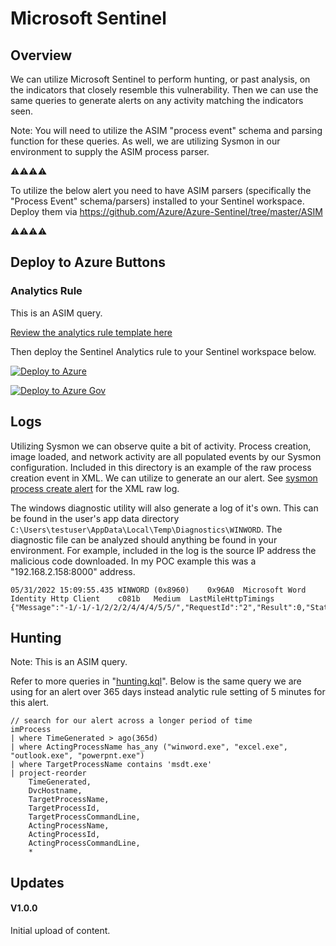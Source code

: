 # Microsoft Sentinel

## Overview

We can utilize Microsoft Sentinel to perform hunting, or past analysis, on the indicators that closely resemble  this vulnerability. Then we can use the same queries to generate alerts on any activity matching the indicators seen.

Note: You will need to utilize the ASIM "process event" schema and parsing function for these queries. As well, we are utilizing Sysmon in our environment to supply the ASIM process parser.

⚠️⚠️⚠️⚠️

To utilize the below alert you need to have ASIM parsers (specifically the "Process Event" schema/parsers) installed to your Sentinel workspace. Deploy them via <https://github.com/Azure/Azure-Sentinel/tree/master/ASIM>

⚠️⚠️⚠️⚠️


## Deploy to Azure Buttons

### Analytics Rule

This is an ASIM query.

[Review the analytics rule template here](/sentinel/sentinel_alert.yaml)

Then deploy the Sentinel Analytics rule to your Sentinel workspace below.

[![Deploy to Azure](https://aka.ms/deploytoazurebutton)](https://portal.azure.com/#create/Microsoft.Template/uri/https%3a%2f%2fraw.githubusercontent.com%2fsentinelblue%2fCVE-2022-30190%2fmain%2fsentinel%2fsentinel_alert.json)

[![Deploy to Azure Gov](https://aka.ms/deploytoazuregovbutton)](https://portal.azure.us/#create/Microsoft.Template/uri/https%3a%2f%2fraw.githubusercontent.com%2fsentinelblue%2fCVE-2022-30190%2fmain%2fsentinel%2fsentinel_alert.json)

## Logs

Utilizing Sysmon we can observe quite a bit of activity. Process creation, image loaded, and network activity are all populated events by our Sysmon configuration. Included in this directory is an example of the raw process creation event in XML. We can utilize to generate an our alert. See [sysmon process create alert](/sentinel/process_create.xml) for the XML raw log.

The windows diagnostic utility will also generate a log of it's own. This can be found in the user's app data directory ```C:\Users\testuser\AppData\Local\Temp\Diagnostics\WINWORD```. The diagnostic file can be analyzed should anything be found in your environment. For example, included in the log is the source IP address the malicious code downloaded. In my POC example this was a "192.168.2.158:8000" address.

```text
05/31/2022 15:09:55.435	WINWORD (0x8960)	0x96A0	Microsoft Word	Identity Http Client	c081b	Medium	LastMileHttpTimings {"Message":"-1/-1/-1/2/2/2/4/4/4/5/5/","RequestId":"2","Result":0,"Status":501,"ServerRequestId":"","MSEdgeRefA":"","ServerPathPrefix":"http://192.168.2.158:8000","IsAsync":false,"Version":1}	
```

## Hunting

Note: This is an ASIM query.

Refer to more queries in "[hunting.kql](/sentinel/example_hunting.kql)". Below is the same query we are using for an alert over 365 days instead analytic rule setting of 5 minutes for this alert.

```kql
// search for our alert across a longer period of time
imProcess
| where TimeGenerated > ago(365d)
| where ActingProcessName has_any ("winword.exe", "excel.exe", "outlook.exe", "powerpnt.exe")
| where TargetProcessName contains 'msdt.exe'
| project-reorder 
    TimeGenerated,
    DvcHostname,
    TargetProcessName,
    TargetProcessId,
    TargetProcessCommandLine,
    ActingProcessName,
    ActingProcessId,
    ActingProcessCommandLine,
    *
```

## Updates

#### V1.0.0

Initial upload of content.
